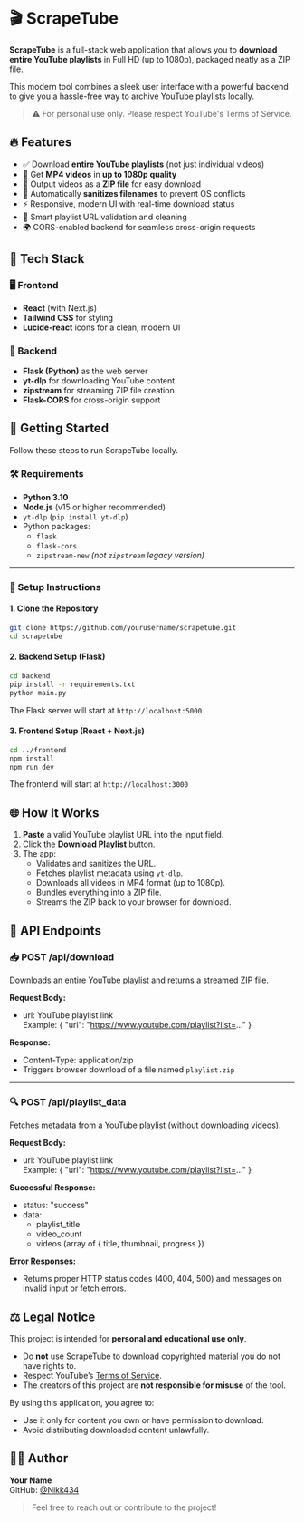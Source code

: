 # 🎬 ScrapeTube

**ScrapeTube** is a full-stack web application that allows you to **download entire YouTube playlists** in Full HD (up to 1080p), packaged neatly as a ZIP file.

This modern tool combines a sleek user interface with a powerful backend to give you a hassle-free way to archive YouTube playlists locally.

> ⚠️ For personal use only. Please respect YouTube's Terms of Service.

## 🔥 Features

- ✅ Download **entire YouTube playlists** (not just individual videos)
- 🎥 Get **MP4 videos** in **up to 1080p quality**
- 📁 Output videos as a **ZIP file** for easy download
- 🧼 Automatically **sanitizes filenames** to prevent OS conflicts
- ⚡ Responsive, modern UI with real-time download status
- 🧠 Smart playlist URL validation and cleaning
- 🌍 CORS-enabled backend for seamless cross-origin requests

## 🧱 Tech Stack

### 🖥️ Frontend
- **React** (with Next.js)
- **Tailwind CSS** for styling
- **Lucide-react** icons for a clean, modern UI

### 🧪 Backend
- **Flask (Python)** as the web server
- **yt-dlp** for downloading YouTube content
- **zipstream** for streaming ZIP file creation
- **Flask-CORS** for cross-origin support

## 🚀 Getting Started

Follow these steps to run ScrapeTube locally.

### 🛠 Requirements

- **Python 3.10**
- **Node.js** (v15 or higher recommended)
- `yt-dlp` (`pip install yt-dlp`)
- Python packages:
  - `flask`
  - `flask-cors`
  - `zipstream-new` *(not `zipstream` legacy version)*

---

### 🔧 Setup Instructions

#### 1. Clone the Repository

```bash
git clone https://github.com/yourusername/scrapetube.git
cd scrapetube
```
#### 2. Backend Setup (Flask)
```bash
cd backend
pip install -r requirements.txt
python main.py
```
The Flask server will start at `http://localhost:5000`

#### 3. Frontend Setup (React + Next.js)
```bash
cd ../frontend
npm install
npm run dev
```

The frontend will start at `http://localhost:3000`

## 🌐 How It Works

1. **Paste** a valid YouTube playlist URL into the input field.
2. Click the **Download Playlist** button.
3. The app:
   - Validates and sanitizes the URL.
   - Fetches playlist metadata using `yt-dlp`.
   - Downloads all videos in MP4 format (up to 1080p).
   - Bundles everything into a ZIP file.
   - Streams the ZIP back to your browser for download.

## 🧪 API Endpoints

### 📥 POST /api/download

Downloads an entire YouTube playlist and returns a streamed ZIP file.

**Request Body:**

- url: YouTube playlist link  
  Example:
  {
    "url": "https://www.youtube.com/playlist?list=..."
  }

**Response:**

- Content-Type: application/zip  
- Triggers browser download of a file named `playlist.zip`


---

### 🔍 POST /api/playlist_data

Fetches metadata from a YouTube playlist (without downloading videos).

**Request Body:**

- url: YouTube playlist link  
  Example:
  {
    "url": "https://www.youtube.com/playlist?list=..."
  }

**Successful Response:**

- status: "success"
- data:
  - playlist_title
  - video_count
  - videos (array of { title, thumbnail, progress })

**Error Responses:**

- Returns proper HTTP status codes (400, 404, 500) and messages on invalid input or fetch errors.

## ⚖️ Legal Notice

This project is intended for **personal and educational use only**.

- Do **not** use ScrapeTube to download copyrighted material you do not have rights to.
- Respect YouTube’s [Terms of Service](https://www.youtube.com/t/terms).
- The creators of this project are **not responsible for misuse** of the tool.

By using this application, you agree to:
- Use it only for content you own or have permission to download.
- Avoid distributing downloaded content unlawfully.

## 👨‍💻 Author

**Your Name**  
GitHub: [@Nikk434](https://github.com/Nikk434)  

> Feel free to reach out or contribute to the project!


